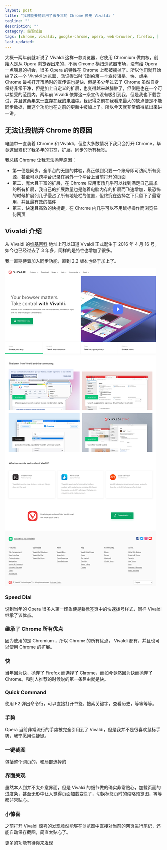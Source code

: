 ```yaml
---
layout: post
title: "我可能要抛弃用了很多年的 Chrome 换用 Vivaldi "
tagline: ""
description: ""
category: 经验总结
tags: [chrome, vivaldi, google-chrome, opera, web-browser, firefox, ]
last_updated:
---
```


大概一两年前就听说了 Vivaldi 这样一款浏览器，它使用 Chromium 做内核，创始人是从 Opera 浏览器出来的，不满 Chrome 横扫浏览器市场，没有给 Opera 一点喘息的机会，很多 Opera 的特性在 Chrome 上都被摘掉了。所以他们就开始搞了这一个 Vivaldi 浏览器，我记得当时听到的第一个宣传语是，快，想来 Chrome 最初打开市场时的宣传语也是快，但是多少年过去了 Chrome 虽然自身保持非常干净，但是加上自定义的扩展，也变得越来越臃肿了，但倒是也在一个可以接受的范围内。两年前 Vivaldi 依靠这一条宣传没有吸引到我，但是我也下载尝试，并且这[两年来一直存在我的电脑中](/post/2019/05/cross-platform-softwares-i-use.html)。我记得之前在我看来最大的缺点便是不能同步数据，而这个功能也在之前的更新中被加上了。所以今天就非常值得拿出来讲一讲。

## 无法让我抛弃 Chrome 的原因
电脑中一直装着 Chrome 和 Vivaldi，但绝大多数情况下我只会打开 Chrome，毕竟这里累积了我多年的书签，扩展，同步的所有标签。

我总结 Chrome 让我无法抛弃原因：

- 第一便是同步，全平台的无缝的体验，真正做到只要一个账号即可访问所有资源，甚至可以跨平台记录在另外一个平台上当前打开的页面
- 第二，庞大且丰富的扩展，在 Chrome 应用市场几乎可以找到满足自己需求的所有扩展，我自己的扩展数量也是随着电脑内存的扩展而飞速增加，最恐怖的时候扩展列几乎侵占了所有地址栏的位置，但终究在选择之下只留下了最常用，并且最有效的插件
- 第三，快速且高效的快捷键，在 Chrome 内几乎可以不用鼠标操作而浏览任何网页


## Vivaldi 介绍
从 Vivaldi 的[维基百科](https://en.wikipedia.org/wiki/Vivaldi_(web_browser)) 地址上可以知道 Vivaldi 正式诞生于 2016 年 4 月 16 号。如今也已经过去了 3 年多，同样的是特性也增加了很多。

我一直期待着加入同步功能，直到 2.2 版本也终于加上了。

![vivaldi](/assets/vivaldi-screenshot.png)

### Speed Dial
说到当年的 Opera 很多人第一印象便是新标签页中的快速拨号样式，同样 Vivaldi 继承了该优点。

### 继承了 Chrome 所有优点
因为使用的是 Chromium ，所以 Chrome 的所有优点， Vivaldi 都有，并且也可以使用 Chrome 的扩展。

### 快
当年因为快，抛弃了 Firefox 而选择了 Chrome，而如今竟然因为快而抛弃了 Chrome。和别人推荐的时候说的第一条理由就是快。

### Quick Command
使用 F2 弹出命令行，可以直接打开书签，搜索关键字，查看历史，等等等等。

### 手势
Opera 当前非常流行的手势被完全引用到了 Vivaldi，但是我并不是很喜欢鼠标手势，我宁愿用快捷键。

### 一键截图
包括整个网页的，和局部选择的

### 界面美观
虽然本人到并不太介意界面，但是 Vivaldi 的细节做的确实非常贴心，加载页面的进度条，甚至无形中让人觉得页面加载变快了，切换标签页时的缩略预览图，等等都非常贴心。

### 小惊喜
之前打开 Vivaldi 惊喜的发现竟然能够在浏览器中直接对当前的网页进行笔记，还能自动保存截图，简直太贴心了。

更多的功能有待你来[发现](https://vivaldi.com/timeline/)
